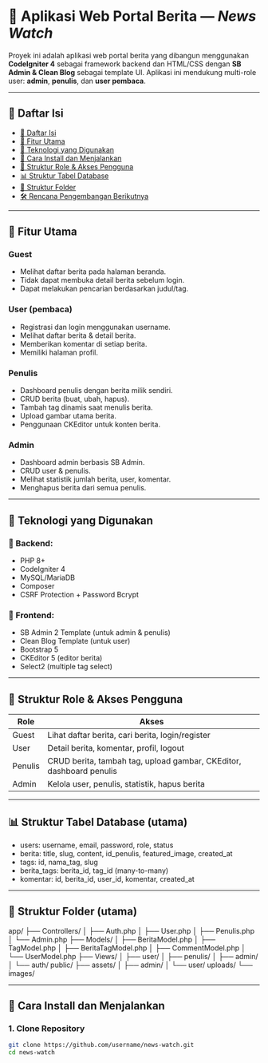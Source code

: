 # 📰 Aplikasi Web Portal Berita — *News Watch*

Proyek ini adalah aplikasi web portal berita yang dibangun menggunakan **CodeIgniter 4** sebagai framework backend dan HTML/CSS dengan **SB Admin & Clean Blog** sebagai template UI. Aplikasi ini mendukung multi-role user: **admin**, **penulis**, dan **user pembaca**.

---

## 📌 Daftar Isi

- [📌 Daftar Isi](#-daftar-isi)  
- [📌 Fitur Utama](#-fitur-utama)  
- [📌 Teknologi yang Digunakan](#-teknologi-yang-digunakan)  
- [🚀 Cara Install dan Menjalankan](#-cara-install-dan-menjalankan)  
- [👤 Struktur Role & Akses Pengguna](#-struktur-role--akses-pengguna)  
- [📊 Struktur Tabel Database](#-struktur-tabel-database)  
- [📂 Struktur Folder](#-struktur-folder)  
- [🛠️ Rencana Pengembangan Berikutnya](#️-rencana-pengembangan-berikutnya)  

---

## 📌 Fitur Utama

### Guest
- Melihat daftar berita pada halaman beranda.
- Tidak dapat membuka detail berita sebelum login.
- Dapat melakukan pencarian berdasarkan judul/tag.

### User (pembaca)
- Registrasi dan login menggunakan username.
- Melihat daftar berita & detail berita.
- Memberikan komentar di setiap berita.
- Memiliki halaman profil.

### Penulis
- Dashboard penulis dengan berita milik sendiri.
- CRUD berita (buat, ubah, hapus).
- Tambah tag dinamis saat menulis berita.
- Upload gambar utama berita.
- Penggunaan CKEditor untuk konten berita.

### Admin
- Dashboard admin berbasis SB Admin.
- CRUD user & penulis.
- Melihat statistik jumlah berita, user, komentar.
- Menghapus berita dari semua penulis.

---

## 📌 Teknologi yang Digunakan

### 🔧 Backend:
- PHP 8+
- CodeIgniter 4
- MySQL/MariaDB
- Composer
- CSRF Protection + Password Bcrypt

### 🎨 Frontend:
- SB Admin 2 Template (untuk admin & penulis)
- Clean Blog Template (untuk user)
- Bootstrap 5
- CKEditor 5 (editor berita)
- Select2 (multiple tag select)

---

## 👤 Struktur Role & Akses Pengguna
| Role    | Akses                                                               |
| ------- | ------------------------------------------------------------------- |
| Guest   | Lihat daftar berita, cari berita, login/register                    |
| User    | Detail berita, komentar, profil, logout                             |
| Penulis | CRUD berita, tambah tag, upload gambar, CKEditor, dashboard penulis |
| Admin   | Kelola user, penulis, statistik, hapus berita                       |

---

## 📊 Struktur Tabel Database (utama)
- users: username, email, password, role, status
- berita: title, slug, content, id_penulis, featured_image, created_at
- tags: id, nama_tag, slug
- berita_tags: berita_id, tag_id (many-to-many)
- komentar: id, berita_id, user_id, komentar, created_at

---

## 📂 Struktur Folder (utama)
app/
├── Controllers/
│   ├── Auth.php
│   ├── User.php
│   ├── Penulis.php
│   └── Admin.php
├── Models/
│   ├── BeritaModel.php
│   ├── TagModel.php
│   ├── BeritaTagModel.php
│   ├── CommentModel.php
│   └── UserModel.php
├── Views/
│   ├── user/
│   ├── penulis/
│   ├── admin/
│   └── auth/
public/
├── assets/
│   ├── admin/
│   └── user/
uploads/
└── images/

---

## 🚀 Cara Install dan Menjalankan

### 1. Clone Repository
```bash
git clone https://github.com/username/news-watch.git
cd news-watch
